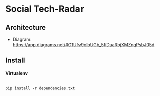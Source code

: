 # Social Tech-Radar

## Architecture
* Diagram: https://app.diagrams.net/#G1Ufv9olbUGb_5fiDuaRbjXMZnqPsbJ05d

## Install
#### Virtualenv
```shell
```

```shell
pip install -r dependencies.txt
```